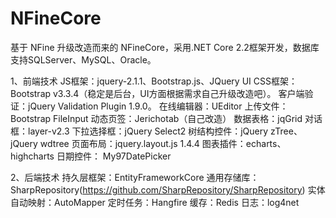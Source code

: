 # NFineCore
基于 NFine 升级改造而来的 NFineCore，采用.NET Core 2.2框架开发，数据库支持SQLServer、MySQL、Oracle。

1、前端技术
JS框架：jquery-2.1.1、Bootstrap.js、JQuery UI
CSS框架：Bootstrap v3.3.4（稳定是后台，UI方面根据需求自己升级改造吧）。
客户端验证：jQuery Validation Plugin 1.9.0。
在线编辑器：UEditor
上传文件：Bootstrap FileInput
动态页签：Jerichotab（自己改造）
数据表格：jqGrid
对话框：layer-v2.3
下拉选择框：jQuery Select2
树结构控件：jQuery zTree、jQuery wdtree
页面布局：jquery.layout.js 1.4.4
图表插件：echarts、highcharts
日期控件： My97DatePicker

2、后端技术
持久层框架：EntityFrameworkCore
通用存储库：SharpRepository(https://github.com/SharpRepository/SharpRepository)
实体自动映射：AutoMapper
定时任务：Hangfire
缓存：Redis
日志：log4net
